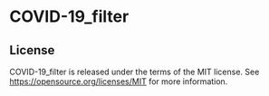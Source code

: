 # COVID-19_filter

License
-------

COVID-19_filter is released under the terms of the MIT license. See https://opensource.org/licenses/MIT for more
information.